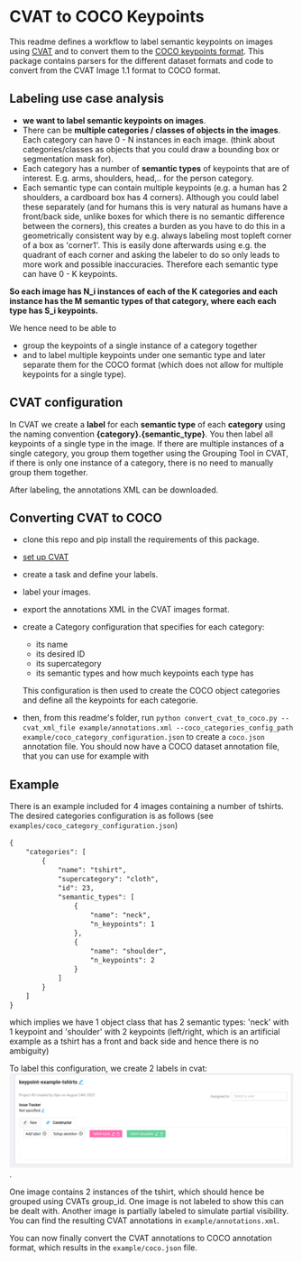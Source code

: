 # CVAT to COCO Keypoints

This readme defines a workflow to label semantic keypoints on images using [CVAT](https://www.cvat.ai/) and to convert them to the [COCO keypoints format](https://cocodataset.org/#format-data).
 This package contains parsers for the different dataset formats and code to convert from the CVAT Image 1.1 format to COCO format.



## Labeling use case analysis
- **we want to label semantic keypoints on images**.
- There can be **multiple categories / classes of objects in the images**. Each category can have 0 - N instances in each image. (think about categories/classes as objects that you could draw a bounding box or segmentation mask for).
- Each category has a number of  **semantic types** of keypoints that are of interest. E.g. arms, shoulders, head,.. for the person category.
- Each semantic type can contain multiple keypoints (e.g. a human has 2 shoulders, a cardboard box has 4 corners). Although you could label these separately (and for humans this is very natural as humans have a front/back side, unlike boxes for which there is no semantic difference between the corners), this creates a burden as you have to do this in a geometrically consistent way by e.g. always labeling most topleft corner of a box as 'corner1'. This is easily done afterwards using e.g. the quadrant of each corner and asking the labeler to do so only leads to more work and possible inaccuracies. Therefore each semantic type can have 0 - K keypoints.

**So each image has N_i instances of each of the K categories and each instance has the M semantic types of that category, where each each type has S_i keypoints.**

We hence need to be able to
- group the keypoints of a single instance of a category together
- and to label multiple keypoints under one semantic type and later separate them for the COCO format (which does not allow for multiple keypoints for a single type).


## CVAT configuration
In CVAT we create a **label** for each **semantic type** of each **category** using the naming convention **{category}.{semantic_type}**. You then label all keypoints of a single type in the image. If there are multiple instances of a single category, you group them together using the Grouping Tool in CVAT, if there is only one instance of a category, there is no need to manually group them together.

After labeling, the annotations XML can be downloaded.

## Converting CVAT to COCO
- clone this repo and pip install the requirements of this package.
- [set up CVAT](docs/cvat_setup.md)
- create a task and define your labels.
- label your images.
- export the annotations XML in the CVAT images format.
- create a Category configuration that specifies for each category:
    - its name
    - its desired ID
    - its supercategory
    - its semantic types and how much keypoints each type has

    This configuration is then used to create the COCO object categories and define all the keypoints for each categorie.

- then, from this readme's folder,  run `python convert_cvat_to_coco.py --cvat_xml_file example/annotations.xml --coco_categories_config_path example/coco_category_configuration.json` to create a `coco.json` annotation file. You should now have a COCO dataset annotation file, that you can use for example with

## Example
There is an example included for 4 images containing a number of tshirts.
The desired categories configuration is as follows (see `examples/coco_category_configuration.json`)
```
{
    "categories": [
        {
            "name": "tshirt",
            "supercategory": "cloth",
            "id": 23,
            "semantic_types": [
                {
                    "name": "neck",
                    "n_keypoints": 1
                },
                {
                    "name": "shoulder",
                    "n_keypoints": 2
                }
            ]
        }
    ]
}
```

which implies we have 1 object class that has 2 semantic types: 'neck' with 1 keypoint and 'shoulder' with 2 keypoints (left/right, which is an artificial example as a tshirt has a front and back side and hence there is no ambiguity)

To label this configuration, we create 2 labels in cvat:
![alt text](docs/cvat_example_setup.png).


One image contains 2 instances of the tshirt, which should hence be grouped using CVATs group_id. One image is not labeled to show this can be dealt with. Another image is partially labeled to simulate partial visibility.
You can find the resulting CVAT annotations in `example/annotations.xml`.

You can now finally convert the CVAT annotations to COCO annotation format, which results in the `example/coco.json` file.
